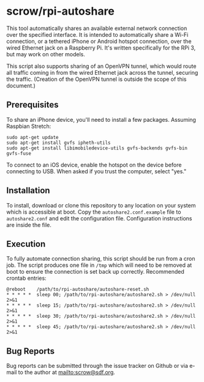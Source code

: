 # scrow/rpi-autoshare

This tool automatically shares an available external network connection over the specified interface.  It is intended to automatically share a Wi-Fi connection, or a tethered iPhone or Android hotspot connection, over the wired Ethernet jack on a Raspberry Pi.  It's written specifically for the RPi 3, but may work on other models.

This script also supports sharing of an OpenVPN tunnel, which would route all traffic coming in from the wired Ethernet jack across the tunnel, securing the traffic.  (Creation of the OpenVPN tunnel is outside the scope of this document.)

## Prerequisites

To share an iPhone device, you'll need to install a few packages.  Assuming Raspbian Stretch:

    sudo apt-get update
    sudo apt-get install gvfs ipheth-utils
    sudo apt-get install libimobiledevice-utils gvfs-backends gvfs-bin gvfs-fuse

To connect to an iOS device, enable the hotspot on the device before connecting to USB.  When asked if you trust the computer, select "yes."

## Installation

To install, download or clone this repository to any location on your system which is accessible at boot.  Copy the `autoshare2.conf.example` file to `autoshare2.conf` and edit the configuration file.  Configuration instructions are inside the file.

## Execution

To fully automate connection sharing, this script should be run from a cron job.  The script produces one file in `/tmp` which will need to be removed at boot to ensure the connection is set back up correctly.  Recommended crontab entries:

    @reboot    /path/to/rpi-autoshare/autoshare-reset.sh
    * * * * *  sleep 00; /path/to/rpi-autoshare/autoshare2.sh > /dev/null 2>&1
    * * * * *  sleep 15; /path/to/rpi-autoshare/autoshare2.sh > /dev/null 2>&1
    * * * * *  sleep 30; /path/to/rpi-autoshare/autoshare2.sh > /dev/null 2>&1
    * * * * *  sleep 45; /path/to/rpi-autoshare/autoshare2.sh > /dev/null 2>&1

## Bug Reports

Bug reports can be submitted through the issue tracker on Github or via e-mail to the author at <mailto:scrow@sdf.org>.
